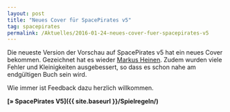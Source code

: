 ```yaml
---
layout: post
title: "Neues Cover für SpacePirates v5"
tag: spacepirates
permalink: /Aktuelles/2016-01-24-neues-cover-fuer-spacepirates-v5
---
```




Die neueste Version der Vorschau auf SpacePirates v5 hat ein neues Cover bekommen. Gezeichnet hat es wieder [Markus Heinen](http:/erlkoenig.artworkfolio.com/). Zudem wurden viele Fehler und Kleinigkeiten ausgebessert, so dass es schon nahe am endgültigen Buch sein wird.

Wie immer ist Feedback dazu herzlich willkommen.

**[&raquo; SpacePirates V5]({{ site.baseurl }}/Spielregeln/)**


